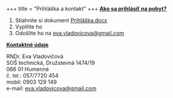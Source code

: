+++
title = "Prihláška a kontakt"
+++
**<ins>Ako sa prihlásiť na pobyt?</ins>**
<ol>
  <li>Stiahnite si dokument <a href="prihlaska.docx">Prihláška.docx</a>
  <li>Vyplňte ho</li>
  <li>Odošlite ho na <a href="mailto:eva.vladovicova@gmail.com">eva.vladovicova@gmail.com</a></li>
</ol>
  
**<ins>Kontaktné údaje</ins>**  
  
RNDr. Eva Vladovičová  
SOŠ technická, Družstevná 1474/19  
066 01 Humenné  
č. tel.: 057/7720 454  
mobil: 0903 129 149  
e-mail: eva.vladovicova@gmail.com  